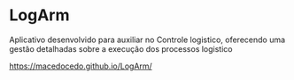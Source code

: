# LogArm
Aplicativo desenvolvido para auxiliar no Controle logistico, oferecendo uma gestão detalhadas sobre a execução dos processos logistico

https://macedocedo.github.io/LogArm/
